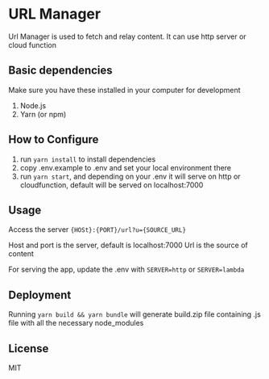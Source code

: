 # URL Manager

Url Manager is used to fetch and relay content. It can use http server or cloud function

## Basic dependencies
Make sure you have these installed in your computer for development
1. Node.js
2. Yarn (or npm)

## How to Configure
1. run `yarn install` to install dependencies
2. copy .env.example to .env and set your local environment there
3. run `yarn start`, and depending on your .env it will serve on http or cloudfunction, default will be served on localhost:7000

## Usage
Access the server `{HOSt}:{PORT}/url?u={SOURCE_URL}`

Host and port is the server, default is localhost:7000
Url is the source of content

For serving the app, update the .env with `SERVER=http` or `SERVER=lambda`

## Deployment

Running `yarn build && yarn bundle` will generate build.zip file containing .js file with all the necessary node_modules  

## License

MIT
